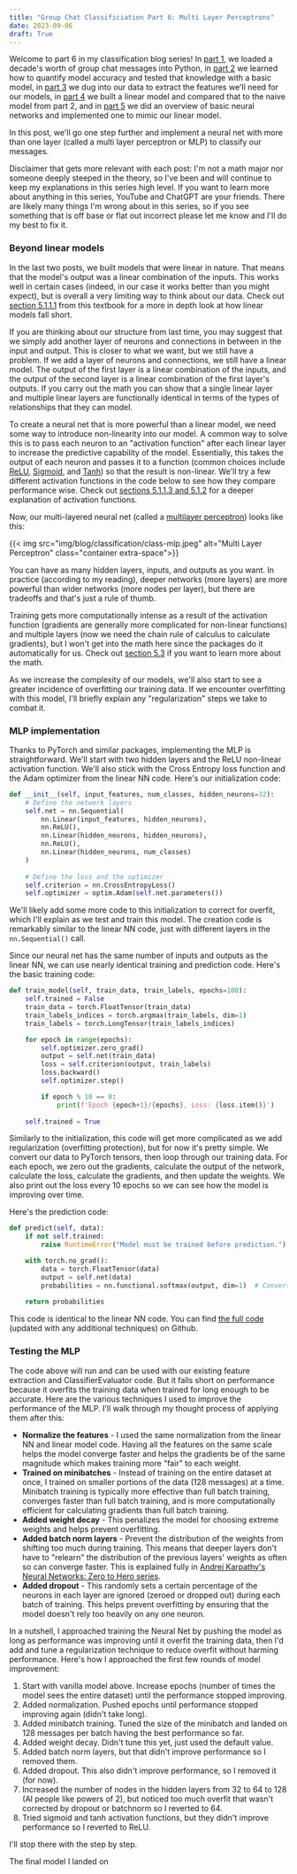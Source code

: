 ```yaml
---
title: "Group Chat Classificiation Part 6: Multi Layer Perceptrons"
date: 2023-09-06
draft: True
---
```


Welcome to part 6 in my classification blog series! In [part 1](../chat-classification-pt1), we loaded a decade's worth of group chat messages into Python, in [part 2](../chat-classification-pt2) we learned how to quantify model accuracy and tested that knowledge with a basic model, in [part 3](../chat-classification-pt3) we dug into our data to extract the features we'll need for our models, in [part 4](../chat-classification-pt4) we built a linear model and compared that to the naive model from part 2, and in [part 5](../chat-classification-pt5) we did an overview of basic neural networks and implemented one to mimic our linear model.

In this post, we'll go one step further and implement a neural net with more than one layer (called a multi layer perceptron or MLP) to classify our messages.

Disclaimer that gets more relevant with each post: I'm not a math major nor someone deeply steeped in the theory, so I've been and will continue to keep my explanations in this series high level. If you want to learn more about anything in this series, YouTube and ChatGPT are your friends. There are likely many things I'm wrong about in this series, so if you see something that is off base or flat out incorrect please let me know and I'll do my best to fix it.

### Beyond linear models
In the last two posts, we built models that were linear in nature. That means that the model's output was a linear combination of the inputs. This works well in certain cases (indeed, in our case it works better than you might expect), but is overall a very limiting way to think about our data. Check out [section 5.1.1.1](http://d2l.ai/chapter_multilayer-perceptrons/mlp.html#limitations-of-linear-models) from this textbook for a more in depth look at how linear models fall short.

If you are thinking about our structure from last time, you may suggest that we simply add another layer of neurons and connections in between in the input and output. This is closer to what we want, but we still have a problem. If we add a layer of neurons and connections, we still have a linear model. The output of the first layer is a linear combination of the inputs, and the output of the second layer is a linear combination of the first layer's outputs. If you carry out the math you can show that a single linear layer and multiple linear layers are functionally identical in terms of the types of relationships that they can model.

To create a neural net that is more powerful than a linear model, we need some way to introduce non-linearity into our model. A common way to solve this is to pass each neuron to an "activation function" after each linear layer to increase the predictive capability of the model. Essentially, this takes the output of each neuron and passes it to a function (common choices include [ReLU](), [Sigmoid](), and [Tanh]()) so that the result is non-linear. We'll try a few different activation functions in the code below to see how they compare performance wise. Check out [sections 5.1.1.3 and 5.1.2](http://d2l.ai/chapter_multilayer-perceptrons/mlp.html#from-linear-to-nonlinear) for a deeper explanation of activation functions.

Now, our multi-layered neural net (called a [multilayer perceptron](https://en.wikipedia.org/wiki/Multilayer_perceptron)) looks like this:

{{< img src="img/blog/classification/class-mlp.jpeg" alt="Multi Layer Perceptron" class="container extra-space">}}

You can have as many hidden layers, inputs, and outputs as you want. In practice (according to my reading), deeper networks (more layers) are more powerful than wider networks (more nodes per layer), but there are tradeoffs and that's just a rule of thumb.

Training gets more computationally intense as a result of the activation function (gradients are generally more complicated for non-linear functions) and multiple layers (now we need the chain rule of calculus to calculate gradients), but I won't get into the math here since the packages do it automatically for us. Check out [section 5.3](http://d2l.ai/chapter_multilayer-perceptrons/backprop.html) if you want to learn more about the math.

As we increase the complexity of our models, we'll also start to see a greater incidence of overfitting our training data. If we encounter overfitting with this model, I'll briefly explain any "regularization" steps we take to combat it.

### MLP implementation
Thanks to PyTorch and similar packages, implementing the MLP is straightforward. We'll start with two hidden layers and the ReLU non-linear activation function. We'll also stick with the Cross Entropy loss function and the Adam optimizer from the linear NN code. Here's our initialization code:

```python
def __init__(self, input_features, num_classes, hidden_neurons=32):
    # Define the network layers
    self.net = nn.Sequential(
        nn.Linear(input_features, hidden_neurons),
        nn.ReLU(),
        nn.Linear(hidden_neurons, hidden_neurons),
        nn.ReLU(),
        nn.Linear(hidden_neurons, num_classes)
    )
    
    # Define the loss and the optimizer
    self.criterion = nn.CrossEntropyLoss()
    self.optimizer = optim.Adam(self.net.parameters())
```

We'll likely add some more code to this initialization to correct for overfit, which I'll explain as we test and train this model. The creation code is remarkably similar to the linear NN code, just with different layers in the `nn.Sequential()` call.

Since our neural net has the same number of inputs and outputs as the linear NN, we can use nearly identical training and prediction code. Here's the basic training code:

```python
def train_model(self, train_data, train_labels, epochs=100):
    self.trained = False
    train_data = torch.FloatTensor(train_data)
    train_labels_indices = torch.argmax(train_labels, dim=1)
    train_labels = torch.LongTensor(train_labels_indices)

    for epoch in range(epochs):
        self.optimizer.zero_grad()
        output = self.net(train_data)
        loss = self.criterion(output, train_labels)
        loss.backward()
        self.optimizer.step()

        if epoch % 10 == 0:
            print(f'Epoch {epoch+1}/{epochs}, Loss: {loss.item()}')
    
    self.trained = True
```

Similarly to the initialization, this code will get more complicated as we add regularization (overfitting protection), but for now it's pretty simple. We convert our data to PyTorch tensors, then loop through our training data. For each epoch, we zero out the gradients, calculate the output of the network, calculate the loss, calculate the gradients, and then update the weights. We also print out the loss every 10 epochs so we can see how the model is improving over time.

Here's the prediction code:

```python
def predict(self, data):
    if not self.trained:
        raise RuntimeError("Model must be trained before prediction.")

    with torch.no_grad():
        data = torch.FloatTensor(data)
        output = self.net(data)
        probabilities = nn.functional.softmax(output, dim=1)  # Convert output to probabilities
    
    return probabilities
```

This code is identical to the linear NN code. You can find [the full code]() (updated with any additional techniques) on Github.

### Testing the MLP
The code above will run and can be used with our existing feature extraction and ClassifierEvaluator code. But it falls short on performance because it overfits the training data when trained for long enough to be accurate. Here are the various techniques I used to improve the performance of the MLP. I'll walk through my thought process of applying them after this:

- **Normalize the features** - I used the same normalization from the linear NN and linear model code. Having all the features on the same scale helps the model converge faster and helps the gradients be of the same magnitude which makes training more "fair" to each weight.
- **Trained on minibatches** - Instead of training on the entire dataset at once, I trained on smaller portions of the data (128 messages) at a time. Minibatch training is typically more effective than full batch training, converges faster than full batch training, and is more computationally efficient for calculating gradients than full batch training.
- **Added weight decay** - This penalizes the model for choosing extreme weights and helps prevent overfitting.
- **Added batch norm layers** - Prevent the distribution of the weights from shifting too much during training. This means that deeper layers don't have to "relearn" the distribution of the previous layers' weights as often so can converge faster. This is explained fully in [Andrej Karpathy's Neural Networks: Zero to Hero series](https://www.youtube.com/playlist?list=PLAqhIrjkxbuWI23v9cThsA9GvCAUhRvKZ).
- **Added dropout** - This randomly sets a certain percentage of the neurons in each layer are ignored (zeroed or dropped out) during each batch of training. This helps prevent overfitting by ensuring that the model doesn't rely too heavily on any one neuron. 

In a nutshell, I approached training the Neural Net by pushing the model as long as performance was improving until it overfit the training data, then I'd add and tune a regularization technique to reduce overfit without harming performance. Here's how I approached the first few rounds of model improvement:

1. Start with vanilla model above. Increase epochs (number of times the model sees the entire dataset) until the performance stopped improving. 
2. Added normalization. Pushed epochs until performance stopped improving again (didn't take long).
3. Added minibatch training. Tuned the size of the minibatch and landed on 128 messages per batch having the best performance so far.
4. Added weight decay. Didn't tune this yet, just used the default value.
5. Added batch norm layers, but that didn't improve performance so I removed them.
6. Added dropout. This also didn't improve performance, so I removed it (for now).
7. Increased the number of nodes in the hidden layers from 32 to 64 to 128 (AI people like powers of 2), but noticed too much overfit that wasn't corrected by dropout or batchnorm so I reverted to 64.
8. Tried sigmoid and tanh activation functions, but they didn't improve performance so I reverted to ReLU.

I'll stop there with the step by step.

The final model I landed on